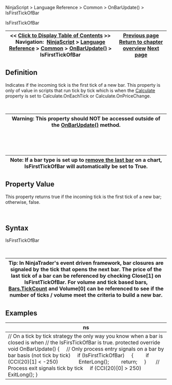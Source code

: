 ﻿


NinjaScript \> Language Reference \> Common \> OnBarUpdate() \> IsFirstTickOfBar






















IsFirstTickOfBar







| \<\< [Click to Display Table of Contents](isfirsttickofbar.md) \>\> **Navigation:**     [NinjaScript](ninjascript.md) \> [Language Reference](language_reference_wip.md) \> [Common](common.md) \> [OnBarUpdate()](onbarupdate.md) \> IsFirstTickOfBar | [Previous page](isdataseriesrequired.md) [Return to chapter overview](onbarupdate.md) [Next page](isresetonnewtradingdays.md) |
| --- | --- |











## Definition


Indicates if the incoming tick is the first tick of a new bar. This property is only of value in scripts that run tick by tick which is when the [Calculate](calculate.md) property is set to Calculate.OnEachTick or Calculate.OnPriceChange.


 




| Warning: This property should NOT be accessed outside of the [OnBarUpdate()](onbarupdate.md) method. |
| --- |



 


 




| Note: If a bar type is set up to [remove the last bar](removelastbar.md) on a chart, IsFirstTickOfBar will automatically be set to True. |
| --- |



## 


## 


## Property Value


This property returns true if the incoming tick is the first tick of a new bar; otherwise, false.


 


## Syntax


IsFirstTickOfBar


 




| Tip: In NinjaTrader's event driven framework, bar closures are signaled by the tick that opens the next bar. The price of the last tick of a bar can be referenced by checking Close\[1] on IsFirstTickOfBar. For volume and tick based bars, [Bars.TickCount](tickcount.md) and Volume\[0] can be referenced to see if the number of ticks / volume meet the criteria to build a new bar. |
| --- |



## 


## 


## Examples




| ns |
| --- |
| // On a tick by tick strategy the only way you know when a bar is closed is when // the IsFirsTickOfBar is true. protected override void OnBarUpdate() {      // Only process entry signals on a bar by bar basis (not tick by tick)      if (IsFirstTickOfBar)      {          if (CCI(20)\[1] \< \-250)                EnterLong();          return;      }        // Process exit signals tick by tick      if (CCI(20)\[0] \> 250)          ExitLong(); } |









